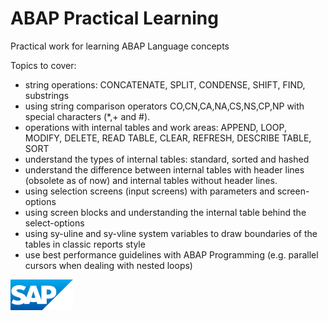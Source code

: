 # ABAP Practical Learning
Practical work for learning ABAP Language concepts

Topics to cover:
* string operations: CONCATENATE, SPLIT, CONDENSE, SHIFT, FIND, substrings
* using string comparison operators CO,CN,CA,NA,CS,NS,CP,NP with special characters (*,+ and #).
* operations with internal tables and work areas: APPEND, LOOP, MODIFY, DELETE, READ TABLE, CLEAR, REFRESH, DESCRIBE TABLE, SORT
* understand the types of internal tables: standard, sorted and hashed
* understand the difference between internal tables with header lines (obsolete as of now) and internal tables without header lines.
* using selection screens (input screens) with parameters and screen-options
* using screen blocks and understanding the internal table behind the select-options
* using sy-uline and sy-vline system variables to draw boundaries of the tables in classic reports style
* use best performance guidelines with ABAP Programming (e.g. parallel cursors when dealing with nested loops)
<img src="sap_logo.png" alt="SAP Logo" width="100">

